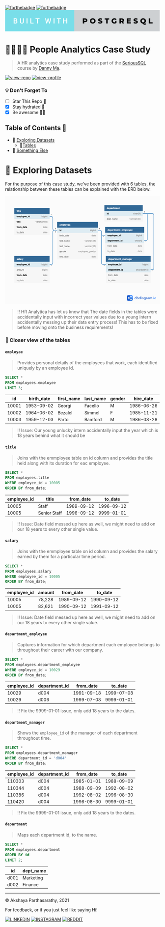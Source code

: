 [![forthebadge](https://forthebadge.com/images/badges/contains-technical-debt.svg)](https://forthebadge.com) [![forthebadge](https://forthebadge.com/images/badges/powered-by-coffee.svg)](https://forthebadge.com) [![forthebadge](https://github.com/iaks23/People-Analytics-Case-Study/blob/main/img/built-with-postgresql.svg)](https://forthebadge.com)

# 👨‍👩‍👧‍👦 People Analytics Case Study

> A HR analytics case study performed as part of the [SeriousSQL](https://www.datawithdanny.com) course by [Danny Ma](https://www.linkedin.com/in/datawithdanny/).

[![view-repo](https://img.shields.io/badge/View-Repo-blueviolet)](https://github.com/iaks23?tab=repositories)
[![view-profile](https://img.shields.io/badge/Go%20To-Profile-orange)](https://github.com/iaks23)

### 💡 Don't Forget To
 
- [ ] Star This Repo 🌟
- [x] Stay hydrated 🥤
- [x] Be awesome 💃🏻

## Table of Contents 📖
* 📂 [Exploring Datasets](#datasets)
   * 🔭[Tables](#tables)
* 🌟 [Something Else](#whatevs)






# 📁 Exploring Datasets <a name='datasets'> </a>

For the purpose of this case study, we've been provided with 6 tables, the relationship between these tables can be explained with the ERD below.

![ERD](https://github.com/iaks23/People-Analytics-Case-Study/blob/main/img/ERD.png)

> ‼️ HR Analytica has let us know that The date fields in the tables were accidentally input with incorrect year values due to a young intern accidentally messing up their data entry process! This has to be fixed before moving onto the business requirements! 

### 🔭 Closer view of the tables <a name='tables'></a>

#### `employee`

> Provides personal details of the employees that work, each identified uniquely by an employee id.

```sql
SELECT *
FROM employees.employee
LIMIT 3;
```

|id|	birth_date|	first_name|	last_name|	gender|	hire_date|
|---|---|---|---|---|---|
|10001|	1953-09-02|	Georgi|	Facello| M |1986-06-26|
|10002|	1964-06-02|	Bezalel|	Simmel|	F	|1985-11-21|
|10003|	1959-12-03|	Parto|	Bamford|	M|	1986-08-28|

> ‼️ Issue: Our young unlucky intern accidentally input the year which is 18 years behind what it should be

#### `title`

> Joins with the emmployee table on id column and provides the title held along with its duration for eac employee.

```sql
SELECT *
FROM employees.title
WHERE employee_id = 10005
ORDER BY from_date;
```
|employee_id|	title|	from_date|	to_date|
|---|---|---|---|
|10005|	Staff|	1989-09-12|	1996-09-12|
|10005|	Senior Staff|	1996-09-12|	9999-01-01|

> ‼️ Issue: Date field messed up here as well, we might need to add on our 18 years to every other single value. 

#### `salary`

> Joins with the emmployee table on id column and provides the salary earned by them for a particular time period.

```sql
SELECT *
FROM employees.salary
WHERE employee_id = 10005
ORDER BY from_date;
```
|employee_id|	amount|	from_date|	to_date|
|---|---|---|---|
|10005|	78,228|	1989-09-12|	1990-09-12|
|10005|	82,621|	1990-09-12|	1991-09-12|

> ‼️ Issue: Date field messed up here as well, we might need to add on our 18 years to every other single value. 

#### `department_employee`

> Captures information for which department each employee belongs to throughout their career with our company.

```sql
SELECT *
FROM employees.department_employee
WHERE employee_id = 10029
ORDER BY from_date;
```
|employee_id| department_id|	from_date|	to_date|
|---|---|---|---|
|10029|	d004|	1991-09-18|	1999-07-08|
|10029|	d006|	1999-07-08|	9999-01-01|

> ‼️ Fix the 9999-01-01 issue, only add 18 years to the dates. 

#### `department_manager`

>  Shows the `employee_id` of the manager of each department throughout time.

```sql
SELECT *
FROM employees.department_manager
WHERE department_id = 'd004'
ORDER BY from_date;
```
|employee_id| department_id|	from_date|	to_date|
|---|---|---|---|
|110303|	d004|	1985-01-01|	1988-09-09|
|110344|	d004|	1988-09-09|	1992-08-02|
|110386|	d004|	1992-08-02|	1996-08-30|
|110420|	d004|	1996-08-30|	9999-01-01|

> ‼️ Fix the 9999-01-01 issue, only add 18 years to the dates. 

#### `department`

> Maps each department id, to the name. 

```sql
SELECT *
FROM employees.department
ORDER BY id
LIMIT 2;
```

|id|	dept_name|
|---|---|
|d001|	Marketing|
|d002|	Finance|












----------------------

© Akshaya Parthasarathy, 2021

For feedback, or if you just feel like saying Hi!

[![LINKEDIN](https://img.shields.io/badge/LinkedIn-0077B5?style=for-the-badge&logo=linkedin&logoColor=white)](https://www.linkedin.com/in/akshaya-parthasarathy23)
[![INSTAGRAM](https://img.shields.io/badge/Instagram-E4405F?style=for-the-badge&logo=instagram&logoColor=white)](https://www.instagram.com/aks_sarathy/)
[![REDDIT](https://img.shields.io/badge/Reddit-FF4500?style=for-the-badge&logo=reddit&logoColor=white)](https://www.reddit.com/user/longstoryshort_)


